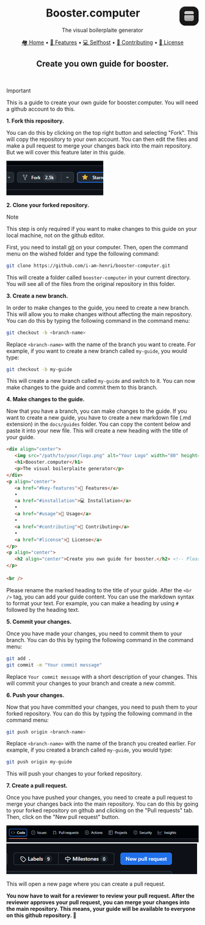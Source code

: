 <div align="center">
   <img src="/brand/logo.svg" alt="booster.computer logo" width="50" height="50" align="right"> 
   <h1>Booster.computer</h1>
   <p>The visual boilerplaite generator</p>
</div>
<p align="center"> 
   <a href="/README.md">🏘️ Home</a> 
   • 
   <a href="/docs/features.md">🚀 Features</a> 
   • 
   <a href="/docs/selfhost.md">💻 Selfhost</a>
   • 
   <a href="/docs/contributing.md">🤝 Contributing</a> 
   • 
   <a href="/LICENSE">📄 License</a> 
</p>
<p align="center"> 
   <h2 align="center">Create you own guide for booster.</h2>
</p>

<br />

> [!IMPORTANT]
> This is a guide to create your own guide for booster.computer. You will need a github account to do this.

**1. Fork this repository.**

You can do this by clicking on the top right button and selecting "Fork". This will copy the repository to your own account. You can then edit the files and make a pull request to merge your changes back into the main repository. But we will cover this feature later in this guide.

![Image of the fork button](./assets/{E418DD5C-16CB-40FA-847B-107138220032}.png)

**2. Clone your forked repository.**

> [!NOTE]
> This step is only required if you want to make changes to this guide on your local machine, not on the github editor.

First, you need to install [git](https://git-scm.com/downloads) on your computer. Then, open the command menu on the wished folder and type the following command:

```bash
git clone https://github.com/i-am-henri/booster-computer.git
```

This will create a folder called `booster-computer` in your current directory. You will see all of the files from the original repository in this folder. 

**3. Create a new branch.**

In order to make changes to the guide, you need to create a new branch. This will allow you to make changes without affecting the main repository. You can do this by typing the following command in the command menu:

```bash
git checkout -b <branch-name>
```

Replace `<branch-name>` with the name of the branch you want to create. For example, if you want to create a new branch called `my-guide`, you would type:

```bash
git checkout -b my-guide
```

This will create a new branch called `my-guide` and switch to it. You can now make changes to the guide and commit them to this branch.

**4. Make changes to the guide.**

Now that you have a branch, you can make changes to the guide. If you want to create a new guide, you have to create a new markdown file (.md extension) in the `docs/guides` folder. You can copy the content below and paste it into your new file. This will create a new heading with the title of your guide.

```markdown
<div align="center">
   <img src="/path/to/your/logo.png" alt="Your Logo" width="80" height="80" align="right"> 
   <h1>Booster.computer</h1>
   <p>The visual boilerplaite generator</p>
</div>
<p align="center"> 
   <a href="#key-features">🚀 Features</a> 
   • 
   <a href="#installation">💻 Installation</a> 
   •
   <a href="#usage">🔧 Usage</a> 
   • 
   <a href="#contributing">🤝 Contributing</a> 
   • 
   <a href="#license">📄 License</a> 
</p>
<p align="center"> 
   <h2 align="center">Create you own guide for booster.</h2> <!-- Please rename -->
</p>

<br />
```

Please rename the marked heading to the title of your guide. After the `<br />` tag, you can add your guide content. You can use the markdown syntax to format your text. For example, you can make a heading by using `#` followed by the heading text.

**5. Commit your changes.**

Once you have made your changes, you need to commit them to your branch. You can do this by typing the following command in the command menu:

```bash
git add .
git commit -m "Your commit message"
```

Replace `Your commit message` with a short description of your changes. This will commit your changes to your branch and create a new commit.

**6. Push your changes.**

Now that you have committed your changes, you need to push them to your forked repository. You can do this by typing the following command in the command menu:

```bash
git push origin <branch-name>
```

Replace `<branch-name>` with the name of the branch you created earlier. For example, if you created a branch called `my-guide`, you would type:

```bash
git push origin my-guide
```

This will push your changes to your forked repository.

**7. Create a pull request.**

Once you have pushed your changes, you need to create a pull request to merge your changes back into the main repository. You can do this by going to your forked repository on github and clicking on the "Pull requests" tab. Then, click on the "New pull request" button.

![The pull request tab](./assets/{42E9DF68-1839-4D69-9001-03274803030C}.png)
![The button to create a new pull request](./assets/{D75C0A48-F2A9-4806-A17E-424064807B58}.png)

This will open a new page where you can create a pull request.

**You now have to wait for a reviewer to review your pull request. After the reviewer approves your pull request, you can merge your changes into the main repository. This means, your guide will be available to everyone on this github repository. 🥳**